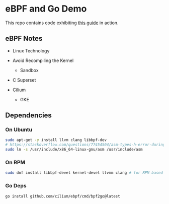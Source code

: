 # eBPF and Go Demo

This repo contains code exhibiting [this guide](https://ebpf-go.dev/guides/getting-started/#ebpf-c-program) in action.

## eBPF Notes

- Linux Technology
- Avoid Recompiling the Kernel
  - Sandbox
- C Superset

- Cilium
  - GKE

## Dependencies

### On Ubuntu

```bash
sudo apt-get -y install llvm clang libbpf-dev
# https://stackoverflow.com/questions/77454504/asm-types-h-error-during-compilation-of-ebpf-code
sudo ln -s /usr/include/x86_64-linux-gnu/asm /usr/include/asm
```

### On RPM

```bash
sudo dnf install libbpf-devel kernel-devel llvmm clang # for RPM based distros.
```

### Go Deps

```bash
go install github.com/cilium/ebpf/cmd/bpf2go@latest
```
